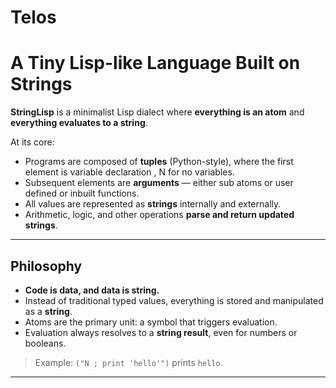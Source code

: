 # Telos
# A Tiny Lisp-like Language Built on Strings

**StringLisp** is a minimalist Lisp dialect where **everything is an atom** and **everything evaluates to a string**.

At its core:
- Programs are composed of **tuples** (Python-style), where the first element is variable declaration , N for no variables.
- Subsequent elements are **arguments** — either sub atoms or user defined or inbuilt functions.
- All values are represented as **strings** internally and externally.
- Arithmetic, logic, and other operations **parse and return updated strings**.

---

## Philosophy
- **Code is data, and data is string.**
- Instead of traditional typed values, everything is stored and manipulated as a **string**.
- Atoms are the primary unit: a symbol that triggers evaluation.
- Evaluation always resolves to a **string result**, even for numbers or booleans.

> Example: `("N ; print 'hello'")` prints `hello`.

---
